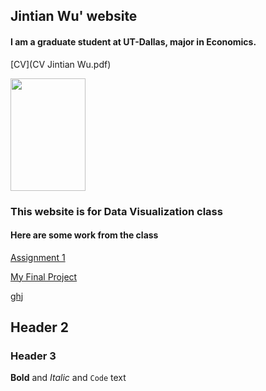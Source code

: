 ## **Jintian Wu' website**
#### I am a graduate student at UT-Dallas, major in Economics.

[CV](CV Jintian Wu.pdf)

<img src="https://user-images.githubusercontent.com/90234175/144794660-f612369a-f706-43c8-9ee9-a609720d345e.jpeg" width="120" height="180" />

### This website is for Data Visualization class
#### Here are some work from the class

[Assignment 1]("https://goldensweet.github.io/Assignment1.github.io/")

[My Final Project]("https://goldensweet.github.io/project.github.io/")

[ghj]("https://idp.utdallas.edu/idp/profile/SAML2/POST/SSO?execution=e1s1")



## Header 2
### Header 3

**Bold** and _Italic_ and `Code` text



